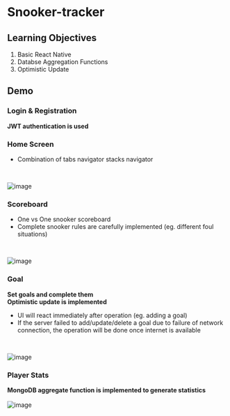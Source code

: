 # Snooker-tracker

## Learning Objectives
1. Basic React Native
2. Databse Aggregation Functions
3. Optimistic Update

## Demo
### Login & Registration 
**JWT authentication is used**

### Home Screen
- Combination of tabs navigator stacks navigator <br/>
<br/>

![image](https://user-images.githubusercontent.com/61986168/117746240-aae84f80-b23e-11eb-80be-969d86532250.png)

### Scoreboard
- One vs One snooker scoreboard
- Complete snooker rules are carefully implemented (eg. different foul situations)
<br/>

![image](https://user-images.githubusercontent.com/61986168/117746790-8d67b580-b23f-11eb-9a1b-ec9ad65fb4db.png)

### Goal 
**Set goals and complete them** <br/>
**Optimistic update is implemented**
- UI will react immediately after operation (eg. adding a goal)
- If the server failed to add/update/delete a goal due to failure of network connection, the operation will be done once internet is available
<br/>

![image](https://user-images.githubusercontent.com/61986168/117746561-3235c300-b23f-11eb-8fba-e317aab5877d.png)

### Player Stats
**MongoDB aggregate function is implemented to generate statistics** <br/>
<br/>
![image](https://user-images.githubusercontent.com/61986168/117746376-ef73eb00-b23e-11eb-86c7-9d7a5ac5f49a.png)
